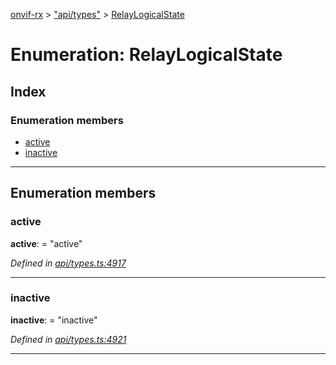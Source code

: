 [onvif-rx](../README.md) > ["api/types"](../modules/_api_types_.md) > [RelayLogicalState](../enums/_api_types_.relaylogicalstate.md)

# Enumeration: RelayLogicalState

## Index

### Enumeration members

* [active](_api_types_.relaylogicalstate.md#active)
* [inactive](_api_types_.relaylogicalstate.md#inactive)

---

## Enumeration members

<a id="active"></a>

###  active

**active**:  = "active"

*Defined in [api/types.ts:4917](https://github.com/patrickmichalina/onvif-rx/blob/d62cee9/src/api/types.ts#L4917)*

___
<a id="inactive"></a>

###  inactive

**inactive**:  = "inactive"

*Defined in [api/types.ts:4921](https://github.com/patrickmichalina/onvif-rx/blob/d62cee9/src/api/types.ts#L4921)*

___

